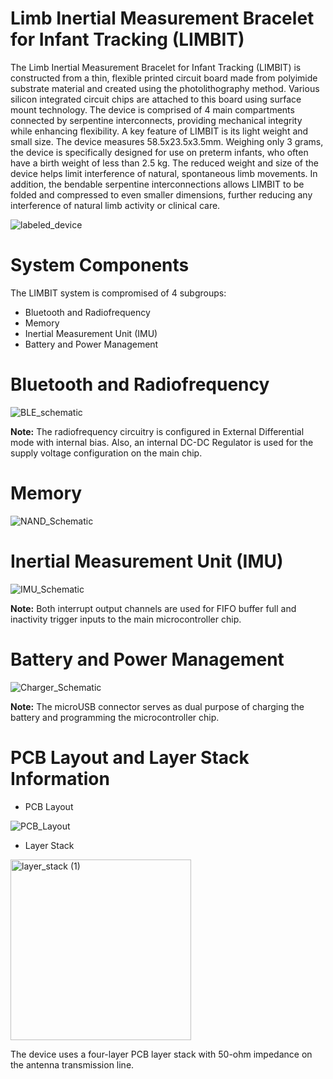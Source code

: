 # Limb Inertial Measurement Bracelet for Infant Tracking (LIMBIT)

The Limb Inertial Measurement Bracelet for Infant Tracking (LIMBIT) is constructed from a thin, flexible printed circuit board made from polyimide substrate material and created using the photolithography method. Various silicon integrated circuit chips are attached to this board using surface mount technology. The device is comprised of 4 main compartments connected by serpentine interconnects, providing mechanical integrity while enhancing flexibility. A key feature of LIMBIT is its light weight and small size. The device measures 58.5x23.5x3.5mm. Weighing only 3 grams, the device is specifically designed for use on preterm infants, who often have a birth weight of less than 2.5 kg. The reduced weight and size of the device helps limit interference of natural, spontaneous limb movements. In addition, the bendable serpentine interconnections allows LIMBIT to be folded and compressed to even smaller dimensions, further reducing any interference of natural limb activity or clinical care.

![labeled_device](https://github.com/user-attachments/assets/59bd63a9-a793-4135-83fc-17dae9f8de0c)

# System Components

The LIMBIT system is compromised of 4 subgroups:

- Bluetooth and Radiofrequency
- Memory
- Inertial Measurement Unit (IMU)
- Battery and Power Management

# Bluetooth and Radiofrequency
![BLE_schematic](https://github.com/user-attachments/assets/f82e4a0a-0fa5-426c-b5dd-644424a84be8)

**Note:** The radiofrequency circuitry is configured in External Differential mode with internal bias. Also, an internal DC-DC Regulator is used for the supply voltage configuration on the main chip.

# Memory
![NAND_Schematic](https://github.com/user-attachments/assets/bbf23407-72cd-4ef7-acec-4504c0d9183a)

# Inertial Measurement Unit (IMU)
![IMU_Schematic](https://github.com/user-attachments/assets/eb53683d-9691-4344-9c05-6c19840add32)

**Note:** Both interrupt output channels are used for FIFO buffer full and inactivity trigger inputs to the main microcontroller chip. 

# Battery and Power Management
![Charger_Schematic](https://github.com/user-attachments/assets/2a38c022-deb6-4be4-88a0-84085c8b599f)

**Note:** The microUSB connector serves as dual purpose of charging the battery and programming the microcontroller chip.

# PCB Layout and Layer Stack Information

- PCB Layout

![PCB_Layout](https://github.com/user-attachments/assets/5fe11494-6ff4-461a-bb86-36cf77ef77dc)

- Layer Stack

<img width="289" alt="layer_stack (1)" src="https://github.com/user-attachments/assets/82c1838b-588c-4e04-a2d9-d5d9dc9f16ae" />

The device uses a four-layer PCB layer stack with 50-ohm impedance on the antenna transmission line.